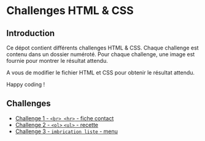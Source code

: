 # Challenges HTML & CSS

## Introduction

Ce dépot contient différents challenges HTML & CSS. Chaque challenge est contenu dans un dossier numéroté. Pour chaque challenge, une image est fournie pour montrer le résultat attendu.

A vous de modifier le fichier HTML et CSS pour obtenir le résultat attendu.

Happy coding !

## Challenges

- [Challenge 1 - `<br> <hr>` - fiche contact ](./Challenge-1/)
- [Challenge 2 - `<ol>` `<ul>` - recette ](./Challenge-2/)
- [Challenge 3 - `imbrication liste` - menu ](./Challenge-3/)

